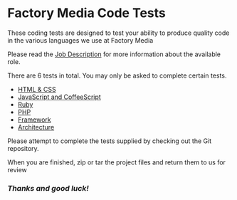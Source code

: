 # Factory Media Code Tests

These coding tests are designed to test your ability to produce quality code in the various languages we use at Factory Media

Please read the [Job Description](JOB-DESCRIPTION.md) for more information about the available role.

There are 6 tests in total. You may only be asked to complete certain tests.

* [HTML & CSS](https://github.com/factorymedia/factory-code-tests/tree/master/css-code-test)
* [JavaScript and CoffeeScript](https://github.com/factorymedia/factory-code-tests/tree/master/js-code-test)
* [Ruby](https://github.com/factorymedia/factory-code-tests/tree/master/ruby-code-test)  
* [PHP](https://github.com/factorymedia/factory-code-tests/tree/master/php-code-test)
* [Framework](https://github.com/factorymedia/factory-code-tests/tree/master/framework-code-test)
* [Architecture](https://github.com/factorymedia/factory-code-tests/tree/master/architecture-test)

Please attempt to complete the tests supplied by checking out the Git repository.

When you are finished, zip or tar the project files and return them to us for review

### _Thanks and good luck!_
